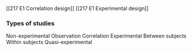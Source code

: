[[217 E1 Correlation design]]
[[217 E1 Experimental design]]
### Types of studies
Non-experimental 
	Observation
	Correlation
Experimental
	Between subjects
	Within subjects
Quasi-experimental 

